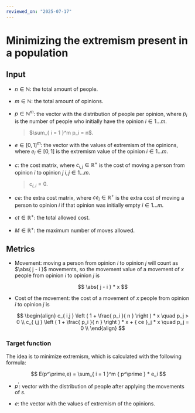 ```yaml
---
reviewed_on: "2025-07-17"
---
```


# Minimizing the extremism present in a population

## Input

- $n \in \mathbb{ N }$: the total amount of people.

- $m \in \mathbb{ N }$: the total amount of opinions.

- $p \in \mathbb{ N }^m$: the vector with the distribution of people per opinion, where $p_i$ is the number of people who initially have the opinion $i \in 1\dots m$.

	> $\sum_{ i = 1 }^m p_i = n$.

- $e \in [0,1]^m$: the vector with the values of extremism of the opinions, where $e_i \in [0,1]$ is the extremism value of the opinion $i \in 1\dots m$.

- $c$: the cost matrix, where $c_{ i,j } \in \mathbb{ R }^+$ is the cost of moving a person from opinion $i$ to opinion $j$ $i,j \in 1\dots m$.

	> $c_{ i,i } = 0$.

- $ce$: the extra cost matrix, where ${ ce }_i \in \mathbb{ R }^+$ is the extra cost of moving a person to opinion $i$ if that opinion was initially empty $i \in 1\dots m$.

- $ct \in \mathbb{ R }^+$: the total allowed cost.

- $M \in \mathbb{ R }^+$: the maximum number of moves allowed.

## Metrics

- Movement: moving a person from opinion $i$ to opinion $j$ will count as $\abs{ j - i }$ movements, so the movement value of a movement of $x$ people from opinion $i$ to opinion $j$ is

	$$
	\abs{ j - i } * x
	$$

- Cost of the movement: the cost of a movement of $x$ people from opinion $i$ to opinion $j$ is
 
	$$
	\begin{align}
		c_{ i,j } \left ( 1 + \frac{ p_i }{ n } \right ) * x \quad p_j > 0 \\
		c_{ i,j } \left ( 1 + \frac{ p_i }{ n } \right ) * x + { ce }_j * x \quad p_j = 0 \\
	\end{align}
	$$

### Target function

The idea is to minimize extremism, which is calculated with the following formula:

$$
E(p^\prime,e) = \sum_{ i = 1 }^m { p^\prime } * e_i
$$

- $p^\prime$: vector with the distribution of people after applying the movements of $s$.

- $e$: the vector with the values of extremism of the opinions.


